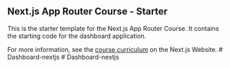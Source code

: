 ## Next.js App Router Course - Starter

This is the starter template for the Next.js App Router Course. It contains the starting code for the dashboard application.

For more information, see the [course curriculum](https://nextjs.org/learn) on the Next.js Website.
#   D a s h b o a r d - n e x t j s  
 #   D a s h b o a r d - n e x t j s  
 